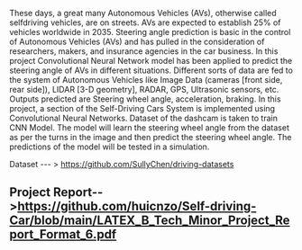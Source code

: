 These days, a great many Autonomous Vehicles (AVs), otherwise called selfdriving
vehicles, are on streets. AVs are expected to establish 25% of vehicles
worldwide in 2035. Steering angle prediction is basic in the control of Autonomous
Vehicles (AVs) and has pulled in the consideration of researchers, makers, and insurance
agencies in the car business. In this project Convolutional Neural Network
model has been applied to predict the steering angle of AVs in different situations.
Different sorts of data are fed to the system of Autonomous Vehicles like Image Data
(cameras [front side, rear side]), LIDAR [3-D geometry], RADAR, GPS, Ultrasonic
sensors, etc. Outputs predicted are Steering wheel angle, acceleration, braking. In
this project, a section of the Self-Driving Cars System is implemented using Convolutional
Neural Networks. Dataset of the dashcam is taken to train CNN Model.
The model will learn the steering wheel angle from the dataset as per the turns in the
image and then predict the steering wheel angle. The predictions of the model will
be tested in a simulation.



Dataset --- >  https://github.com/SullyChen/driving-datasets
## Project Report-->https://github.com/huicnzo/Self-driving-Car/blob/main/LATEX_B_Tech_Minor_Project_Report_Format_6.pdf

